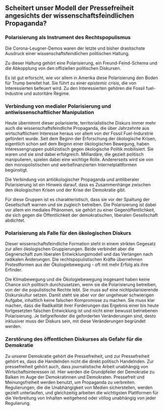 ## Scheitert unser Modell der Pressefreiheit angesichts der wissenschaftsfeindlichen Propaganda?


### Polarisierung als Instrument des Rechtspopulismus

Die Corona-Leugner-Demos waren der letzte und bisher drastischste Ausdruck einer wissenschaftsfeindlichen politischen Haltung. 

Zu dieser Haltung gehört eine Polarisierung, ein Freund-Feind-Schema und die Abkopplung von den offiziellen politischen Diskursen.

Es ist gut erforscht, wie vor allem in Amerika diese Polarisierung den Boden für Trump bereitet hat. Sie führt zu einer *epistemic crisis*, die von Interessierten befeuert wird. Zu den Interessierten gehören die Fossil fuel-Industrie und autoritäre Regime. 

### Verbindung von medialer Polarisierung und antiwissenschaftlicher Manipulation

Heute übernimmt dieser polarisierte, territorialistische Diskurs immer mehr auch die wissenschaftsfeindliche Propaganda, die über Jahrzehnte aus wirtschaftlichem Interesse heraus vor allem von der Fossil Fuel-Indurstrie gefördert wurde. Seit dem Beginn der Erforschung der ökologische Krisen, eigentlich schon seit dem Beginn einer ökologischen Bewegung, haben Interessengruppen publizistisch gegen ökologische Politik mobilisiert. Sie waren und sie sind dabei erfolgreich. Milliardäre, die gezielt politisch manipulieren, spielen dabei eine wichtige Rolle. Andererseits wird sie von den monopolistischen und werbefinanzierten Internetplattformen begünstigt. 

Die Verbindung von antiökologischer Propaganda und antiliberaler Polarisierung ist ein Hinweis darauf, dass es Zusammenhänge zwischen den ökologischen Krisen und der Krise der Demokratie gibt. 

Für diese Gruppen ist es charakteristisch, dass sie vor der Spaltung der Gesellschaft warnen und sie zugleich betreiben. Die Polarisierung ist dabei vor allem ein mediales Phänomen, sie gehört zu einer Gegenöffentlichkeit, die sich gegen die Öffentlichkeit der demokratischen, liberalen Gesellschaft abdichtet. 

### Polarisierung als Falle für den ökologischen Diskurs

Dieser wissenschaftsfeindliche Formation steht in einem strikten Gegesatz zur allen ökologischen Gruppierungen. Beide verbindet aber die Gegnerschaft zum liberalen Entwicklungsmodell und das Verlangen nach radikalen Änderungen. Die rechtspopulistischen Kräfte übernehmen Protestformen aus der Ökologiebewegung - oft mit mehr Erfolg als ihre Erfinder.

Die Klimabewegung und die Ökologiebewegung insgesamt haben keine Chance sich politisch durchzusetzen, wenn sie die Polarisierung betreiben, von der die populistische Rechte lebt. Sie muss auf eine nichtpolarisierende Diskurskultur setzen. Damit steht sie aber vor der ungeheuer schwierigen Aufgabe, inhaltlich keine falschen Kompromisse zu machen. Sie muss klar machen, dass die Radikalität ihrer Forderungen das Ergebnis einer bis heute fortgesetzten falschen Entwicklung ist und nicht einer bewusst betriebenen Polarisierung. Je tiefgreifender die geforderten Veränderungen sind, desto inklusiver muss der Diskurs sein, mit diese Veränderungen begründet werden. 

### Zerstörung des öffentlichen Diskurses als Gefahr für die Demokratie

Zu unserer Demokratie gehört die Pressefreiheit, und zur Pressefreiheit gehört es, dass die Handelnden nicht die direkt politisch Handelnden. Zur pressefreiheit gehört auch, dass journalistische Arbeit unabhängig von Wirtschaftsinteressen ist. Hier werden die Grundpfeiler der Demokratie zu Balken im Auge der Demokratinnen und Demokraten. Pressefreit und  Meinungsfreiheit werden benutzt, um Propaganda zu verbreiten. Regulierungen, die die Unabhängigkeit von Medien sicherstellen, werden gezielt unterlaufen, und gleichzeitig arbeiten die wichtigsten Plattformen für die Verbreitung von Inhalten weitgehend oder völlog unabhängig von jeder Regulierung. 

